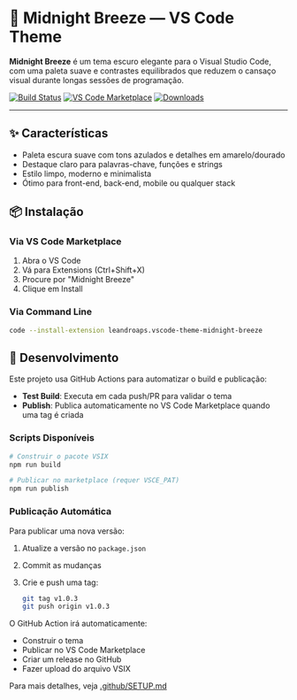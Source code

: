 # 🌙 Midnight Breeze — VS Code Theme

**Midnight Breeze** é um tema escuro elegante para o Visual Studio Code, com uma paleta suave e contrastes equilibrados que reduzem o cansaço visual durante longas sessões de programação.

[![Build Status](https://github.com/leandroaps/midnight-breeze/workflows/Test%20Build/badge.svg)](https://github.com/leandroaps/midnight-breeze/actions)
[![VS Code Marketplace](https://img.shields.io/visual-studio-marketplace/v/leandroaps.vscode-theme-midnight-breeze)](https://marketplace.visualstudio.com/items?itemName=leandroaps.vscode-theme-midnight-breeze)
[![Downloads](https://img.shields.io/visual-studio-marketplace/d/leandroaps.vscode-theme-midnight-breeze)](https://marketplace.visualstudio.com/items?itemName=leandroaps.vscode-theme-midnight-breeze)

---

## ✨ Características

- Paleta escura suave com tons azulados e detalhes em amarelo/dourado
- Destaque claro para palavras-chave, funções e strings
- Estilo limpo, moderno e minimalista
- Ótimo para front-end, back-end, mobile ou qualquer stack

## 📦 Instalação

### Via VS Code Marketplace

1. Abra o VS Code
2. Vá para Extensions (Ctrl+Shift+X)
3. Procure por "Midnight Breeze"
4. Clique em Install

### Via Command Line

```bash
code --install-extension leandroaps.vscode-theme-midnight-breeze
```

## 🚀 Desenvolvimento

Este projeto usa GitHub Actions para automatizar o build e publicação:

- **Test Build**: Executa em cada push/PR para validar o tema
- **Publish**: Publica automaticamente no VS Code Marketplace quando uma tag é criada

### Scripts Disponíveis

```bash
# Construir o pacote VSIX
npm run build

# Publicar no marketplace (requer VSCE_PAT)
npm run publish
```

### Publicação Automática

Para publicar uma nova versão:

1. Atualize a versão no `package.json`
2. Commit as mudanças
3. Crie e push uma tag:

   ```bash
   git tag v1.0.3
   git push origin v1.0.3
   ```

O GitHub Action irá automaticamente:

- Construir o tema
- Publicar no VS Code Marketplace
- Criar um release no GitHub
- Fazer upload do arquivo VSIX

Para mais detalhes, veja [.github/SETUP.md](.github/SETUP.md)
